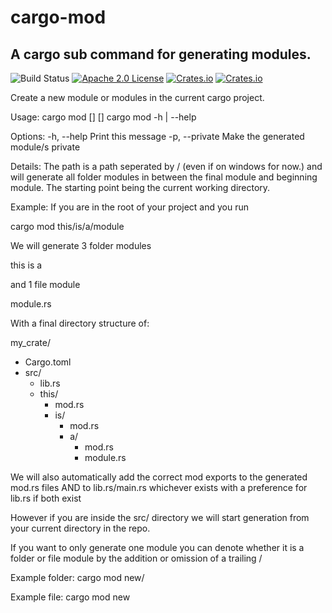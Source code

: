 # cargo-mod 
A cargo sub command for generating modules.
----
![Build Status](https://travis-ci.org/ChasingLogic/cargo-mod.svg?branch=master)
[![Apache 2.0 License](https://img.shields.io/badge/license-Apache%202.0-ff69b4.svg)](https://github.com/ChasingLogic/cargo-mod/blob/master/LICENSE)
[![Crates.io](https://img.shields.io/crates/v/cargo-mod.svg)](https://crates.io/crates/cargo-mod)
[![Crates.io](https://img.shields.io/crates/d/cargo-mod.svg)](https://crates.io/crates/cargo-mod)

Create a new module or modules in the current cargo project.

Usage:
  cargo mod [<options>] [<path>]
  cargo mod -h | --help

Options:
  -h, --help        Print this message
  -p, --private     Make the generated module/s private

Details:
The path is a path seperated by / (even if on windows for now.) and will generate all folder modules
in between the final module and beginning module. The starting point being the current working directory.

Example:
If you are in the root of your project and you run

cargo mod this/is/a/module

We will generate 3 folder modules

this
is
a

and 1 file module

module.rs

With a final directory structure of:

my_crate/
 - Cargo.toml
 - src/
    - lib.rs
    - this/
      - mod.rs
      - is/
        - mod.rs
        - a/
          - mod.rs
          - module.rs

We will also automatically add the correct mod exports to the generated mod.rs files AND to lib.rs/main.rs
whichever exists with a preference for lib.rs if both exist

However if you are inside the src/ directory we will start generation from your current directory in the repo.

If you want to only generate one module you can denote whether it is a folder or file module by the addition or omission
of a trailing /

Example folder:
cargo mod new/

Example file:
cargo mod new

